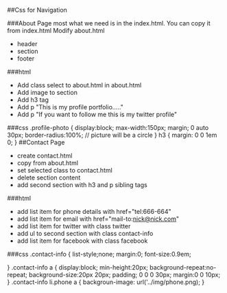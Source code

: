 ##Css for Navigation


###About Page
most what we need is in the index.html. You can copy it from index.html
Modify about.html
+ header
+ section
+ footer

###html
+ Add class select to about.html in about.html
+ Add image to section
+ Add h3 tag
+ Add p "This is my profile portfolio....."
+ Add p "If you want to follow me this is my twitter profile"

###css
.profile-photo {
	display:block;
	max-width:150px;
	margin; 0 auto 30px;
	border-radius:100%; // picture will be a circle
}
h3 {
	margin: 0 0 1em 0;
}
##Contact Page
+ create contact.html
+ copy from about.html
+ set selected class to contact.html
+ delete section content
+ add second section with h3 and p sibling tags

###html
+ add list item for phone details with href="tel:666-664"
+ add list item for email with href="mail-to:nick@nick.com"
+ add list item for twitter with class twitter
+ add ul to second section with class contact-info
+ add list item for facebook with class facebook

###css
.contact-info {
	list-style;none;
	margin:0;
	font-size:0.9em;
	
}
.contact-info a {
	display:block;
	min-height:20px;
	background-repeat:no-repeat;
	background-size:20px 20px;
	padding; 0 0 0 30px;
	margin:0 0 10px;
}
.contact-info li.phone a {
	backgroun-image: url('../img/phone.png);
}


